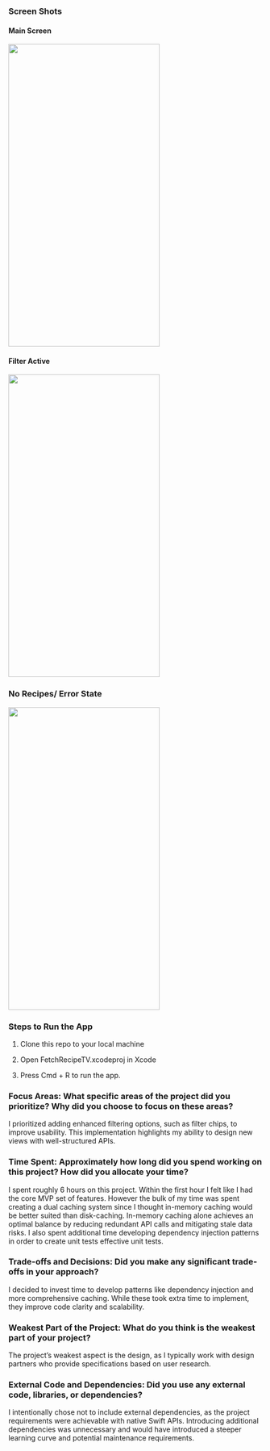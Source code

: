 ### Screen Shots
#### Main Screen
<img src="https://github.com/user-attachments/assets/0a124301-9b2f-436f-a930-f87f460278e2" width="300" height="600">

#### Filter Active
<img src="https://github.com/user-attachments/assets/ca8f49e3-0305-497c-a00a-59236c0be21c" width="300" height="600">

### No Recipes/ Error State
<img src="https://github.com/user-attachments/assets/14a43b12-948e-4437-811d-ea1d296fdb0c" width="300" height="600">

### Steps to Run the App
1. Clone this repo to your local machine

2. Open FetchRecipeTV.xcodeproj in Xcode
3. Press Cmd + R to run the app.

### Focus Areas: What specific areas of the project did you prioritize? Why did you choose to focus on these areas?

I prioritized adding enhanced filtering options, such as filter chips, to improve usability. This implementation highlights my ability to design new views with well-structured APIs.

### Time Spent: Approximately how long did you spend working on this project? How did you allocate your time?

I spent roughly 6 hours on this project. Within the first hour I felt like I had the core MVP set of features. However the bulk of my time was spent creating a dual caching system since I thought in-memory caching would be better suited than disk-caching. In-memory caching alone achieves an optimal balance by reducing redundant API calls and mitigating stale data risks. I also spent additional time developing dependency injection patterns in order to create unit tests effective unit tests.

### Trade-offs and Decisions: Did you make any significant trade-offs in your approach?

I decided to invest time to develop patterns like dependency injection and more comprehensive caching. While these took extra time to implement, they improve code clarity and scalability. 

### Weakest Part of the Project: What do you think is the weakest part of your project?

The project’s weakest aspect is the design, as I typically work with design partners who provide specifications based on user research.

### External Code and Dependencies: Did you use any external code, libraries, or dependencies?

I intentionally chose not to include external dependencies, as the project requirements were achievable with native Swift APIs. Introducing additional dependencies was unnecessary and would have introduced a steeper learning curve and potential maintenance requirements.
